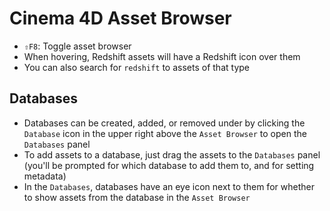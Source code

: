 # Cinema 4D Asset Browser

- `⇧F8`: Toggle asset browser
- When hovering, Redshift assets will have a Redshift icon over them
- You can also search for `redshift` to assets of that type

## Databases

- Databases can be created, added, or removed under by clicking the `Database` icon in the upper right above the `Asset Browser` to open the `Databases` panel
- To add assets to a database, just drag the assets to the `Databases` panel (you'll be prompted for which database to add them to, and for setting metadata)
- In the `Databases`, databases have an eye icon next to them for whether to show assets from the database in the `Asset Browser`
